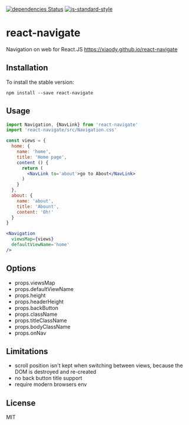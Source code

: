 [![dependencies Status](https://david-dm.org/xiaody/react-navigate/status.svg)](https://david-dm.org/xiaody/react-navigate)
[![js-standard-style](https://img.shields.io/badge/code%20style-standard-brightgreen.svg)](http://standardjs.com/)

# react-navigate

Navigation on web for React.JS https://xiaody.github.io/react-navigate

## Installation

To install the stable version:

```
npm install --save react-navigate
```

## Usage

```jsx
import Navigation, {NavLink} from 'react-navigate'
import 'react-navigate/src/Navigation.css'

const views = {
  home: {
    name: 'home',
    title: 'Home page',
    content () {
      return (
        <NavLink to='about'>go to About</NavLink>
      )
    }
  },
  about: {
    name: 'about',
    title: 'Abount',
    content: 'Oh!'
  }
}

<Navigation
  viewsMap={views}
  defaultViewName='home'
/>
```

## Options

- props.viewsMap
- props.defaultViewName
- props.height
- props.headerHeight
- props.backButton
- props.className
- props.titleClassName
- props.bodyClassName
- props.onNav

## Limitations

- scroll position isn't kept when switching between views, because the DOM is destroyed and re-created
- no back button title support
- require modern browsers env

## License

MIT
